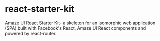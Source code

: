 # react-starter-kit
Amaze UI React Starter Kit- a skeleton for an isomorphic web application (SPA) built with Facebook's React, Amaze UI React components and powered by react-router. 
